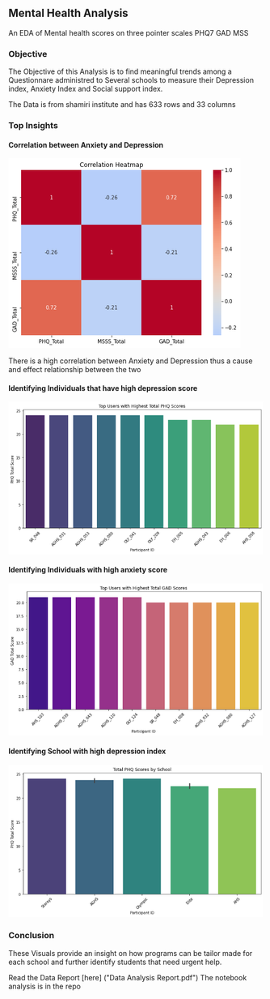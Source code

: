 ## Mental Health Analysis 
An EDA of Mental health scores on three pointer scales
PHQ7
GAD
MSS

### Objective
The Objective of this Analysis is to find meaningful trends among a Questionnare administred to Several schools to measure their Depression index, Anxiety Index and Social support index. 

The Data is from shamiri institute and has 633 rows and 33 columns

### Top Insights
#### Correlation between Anxiety and Depression
<img src="Images\Correlation.png"/>

There is a high correlation between Anxiety and Depression thus a cause and effect relationship between the two

#### Identifying Individuals that have high depression score
<img src="Images\Individual with high PHQ.png"/>

#### Identifying Individuals with high anxiety score
<img src="Images\Individual with high GAD Score.png"/>

#### Identifying School with high depression index
<img src="Images\School with high PHQ Score.png"/>


### Conclusion
These Visuals provide an insight on how programs can be tailor made for each school and further identify students that need urgent help.

Read the Data Report [here] ("Data Analysis Report.pdf")
The notebook analysis is in the repo

